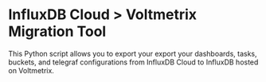 # InfluxDB Cloud > Voltmetrix Migration Tool
This Python script allows you to export your export your dashboards, tasks, buckets, and telegraf configurations from InfluxDB Cloud to InfluxDB hosted on Voltmetrix.